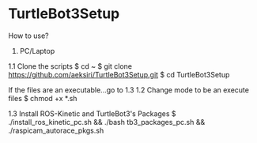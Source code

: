 # TurtleBot3Setup

How to use?

1. PC/Laptop

1.1 Clone the scripts
$ cd ~
$ git clone https://github.com/aeksiri/TurtleBot3Setup.git
$ cd TurtleBot3Setup

If the files are an executable...go to 1.3
1.2 Change mode to be an execute files
$ chmod +x *.sh

1.3 Install ROS-Kinetic and TurtleBot3's Packages
$ ./install_ros_kinetic_pc.sh && ./bash tb3_packages_pc.sh && ./raspicam_autorace_pkgs.sh
